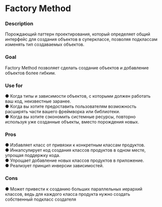 # Factory Method

### Description
Порождающий паттерн проектирования, который определяет общий интерфейс для создания объектов в суперклассе, позволяя подклассам изменять тип создаваемых объектов.

### Goal
Factory Method позволяет сделать создание объектов и добавление объектов более гибким.

### Use for
● Когда типы и зависимости объектов, с которыми должен работать ваш код, неизвестные заранее. <br>
● Когда вы хотите предоставить пользователям возможность расширять части вашего фреймворка или библиотеки.<br>
● Когда вы хотите сэкономить системные ресурсы, повторно используя уже созданные объекты, вместо порождения новых.<br>

### Pros
● Избавляет класс от привязки к конкретным классам продуктов.<br>
● Инкапсулирует код создания классов продуктов в одном месте, упрощая поддержку кода.<br>
● Упрощает добавление новых классов продуктов в приложение.<br>
● Реализует принцип инверсии зависимостей.<br>

### Cons
● Может привести к созданию больших параллельных иерархий классов, ведь для каждого класса продукта нужно создать собственный подкласс создателя



 

